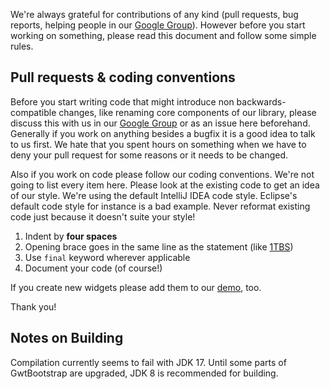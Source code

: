 We're always grateful for contributions of any kind (pull requests, bug reports, helping people in our [Google Group][1]). However before you start working on something, please read this document and follow some simple rules.

## Pull requests & coding conventions

Before you start writing code that might introduce non backwards-compatible changes, like renaming core components of our library, please discuss this with us in our [Google Group][1] or as an issue here beforehand. Generally if you work on anything besides a bugfix it is a good idea to talk to us first. We hate that you spent hours on something when we have to deny your pull request for some reasons or it needs to be changed.

Also if you work on code please follow our coding conventions. We're not going to list every item here. Please look at the existing code to get an idea of our style. We're using the default IntelliJ IDEA code style. Eclipse's default code style for instance is a bad example. Never reformat existing code just because it doesn't suite your style!

1. Indent by **four spaces**
2. Opening brace goes in the same line as the statement (like [1TBS](http://en.wikipedia.org/wiki/Indent_style#Variant:_1TBS))
3. Use `final` keyword wherever applicable
4. Document your code (of course!)

If you create new widgets please add them to our [demo](https://github.com/gwtbootstrap3/gwtbootstrap3-demo), too.

Thank you!

## Notes on Building

Compilation currently seems to fail with JDK 17. Until some parts of GwtBootstrap 
are upgraded, JDK 8 is recommended for building.

[1]: https://groups.google.com/forum/?fromgroups#!forum/gwtbootstrap3
